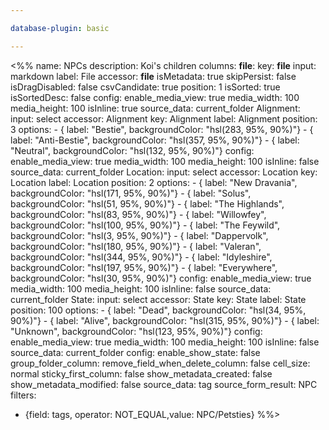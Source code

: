 ```yaml
---

database-plugin: basic

---
```


<%%
name: NPCs
description: Koi's children
columns:
  __file__:
    key: __file__
    input: markdown
    label: File
    accessor: __file__
    isMetadata: true
    skipPersist: false
    isDragDisabled: false
    csvCandidate: true
    position: 1
    isSorted: true
    isSortedDesc: false
    config:
      enable_media_view: true
      media_width: 100
      media_height: 100
      isInline: true
      source_data: current_folder
  Alignment:
    input: select
    accessor: Alignment
    key: Alignment
    label: Alignment
    position: 3
    options:
      - { label: "Bestie", backgroundColor: "hsl(283, 95%, 90%)"}
      - { label: "Anti-Bestie", backgroundColor: "hsl(357, 95%, 90%)"}
      - { label: "Neutral", backgroundColor: "hsl(132, 95%, 90%)"}
    config:
      enable_media_view: true
      media_width: 100
      media_height: 100
      isInline: false
      source_data: current_folder
  Location:
    input: select
    accessor: Location
    key: Location
    label: Location
    position: 2
    options:
      - { label: "New Dravania", backgroundColor: "hsl(171, 95%, 90%)"}
      - { label: "Solus", backgroundColor: "hsl(51, 95%, 90%)"}
      - { label: "The Highlands", backgroundColor: "hsl(83, 95%, 90%)"}
      - { label: "Willowfey", backgroundColor: "hsl(100, 95%, 90%)"}
      - { label: "The Feywild", backgroundColor: "hsl(3, 95%, 90%)"}
      - { label: "Dappervolk", backgroundColor: "hsl(180, 95%, 90%)"}
      - { label: "Valeran", backgroundColor: "hsl(344, 95%, 90%)"}
      - { label: "Idyleshire", backgroundColor: "hsl(197, 95%, 90%)"}
      - { label: "Everywhere", backgroundColor: "hsl(30, 95%, 90%)"}
    config:
      enable_media_view: true
      media_width: 100
      media_height: 100
      isInline: false
      source_data: current_folder
  State:
    input: select
    accessor: State
    key: State
    label: State
    position: 100
    options:
      - { label: "Dead", backgroundColor: "hsl(34, 95%, 90%)"}
      - { label: "Alive", backgroundColor: "hsl(315, 95%, 90%)"}
      - { label: "Unknown", backgroundColor: "hsl(123, 95%, 90%)"}
    config:
      enable_media_view: true
      media_width: 100
      media_height: 100
      isInline: false
      source_data: current_folder
config:
  enable_show_state: false
  group_folder_column: 
  remove_field_when_delete_column: false
  cell_size: normal
  sticky_first_column: false
  show_metadata_created: false
  show_metadata_modified: false
  source_data: tag
  source_form_result: NPC
filters:
  - {field: tags, operator: NOT_EQUAL,value: NPC/Petsties}
%%>